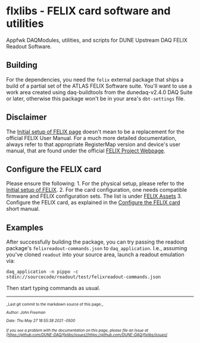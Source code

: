 # flxlibs - FELIX card software and utilities 
Appfwk DAQModules, utilities, and scripts for DUNE Upstream DAQ FELIX Readout Software.

## Building

For the dependencies, you need the `felix` external package that ships a build of a partial set of the ATLAS FELIX Software suite. You'll want to use a work area created using daq-buildtools from the dunedaq-v2.4.0 DAQ Suite or later, otherwise this package won't be in your area's `dbt-settings` file. 

## Disclaimer
The [Initial setup of FELIX page](Initial-setup-of-FELIX.md) doesn't mean to be a replacement for the official FELIX User Manual. For a much more detailed documentation, always refer to that appropriate RegisterMap version and device's user manual, that are found under the official [FELIX Project Webpage](https://atlas-project-felix.web.cern.ch/atlas-project-felix/).

## Configure the FELIX card
Please ensure the following:
    1. For the physical setup, please refer to the [Initial setup of FELIX](Initial-setup-of-FELIX.md).
    2. For the card configuration, one needs compatible firmware and FELIX configuration sets. The list is under [FELIX Assets](FELIX-assets.md#compatibility_list)
    3. Configure the FELIX card, as explained in the [Configure the FELIX card](Configure-the-FELIX-card.md) short manual.

## Examples
After successfully building the package, you can try passing the readout package's `felixreadout-commands.json` to `daq_application`. I.e., assuming you've cloned `readout` into your source area, launch a readout emulation via:

    daq_application -n pippo -c stdin://sourcecode/readout/test/felixreadout-commands.json
    
Then start typing commands as usual. 



-----

<font size="1">
_Last git commit to the markdown source of this page:_


_Author: John Freeman_

_Date: Thu May 27 18:55:38 2021 -0500_

_If you see a problem with the documentation on this page, please file an Issue at [https://github.com/DUNE-DAQ/flxlibs/issues](https://github.com/DUNE-DAQ/flxlibs/issues)_
</font>
